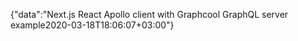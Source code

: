 {"data":"Next.js React Apollo client with Graphcool GraphQL server example2020-03-18T18:06:07+03:00"}
